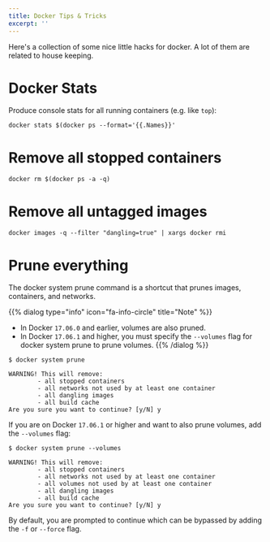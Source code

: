 ```yaml
---
title: Docker Tips & Tricks
excerpt: ''
---
```


Here's a collection of some nice little hacks for docker. A lot of them are related to house keeping.

# Docker Stats

Produce console stats for all running containers (e.g. like `top`):

```
docker stats $(docker ps --format='{{.Names}}'
```

# Remove all stopped containers

```
docker rm $(docker ps -a -q)
```

# Remove all untagged images

```
docker images -q --filter "dangling=true" | xargs docker rmi
```

# Prune everything

The docker system prune command is a shortcut that prunes images, containers, and networks.

{{% dialog type="info" icon="fa-info-circle" title="Note" %}}
- In Docker `17.06.0` and earlier, volumes are also pruned.
- In Docker `17.06.1` and higher, you must specify the `--volumes` flag for docker system prune to prune volumes.
{{% /dialog %}}

```
$ docker system prune

WARNING! This will remove:
        - all stopped containers
        - all networks not used by at least one container
        - all dangling images
        - all build cache
Are you sure you want to continue? [y/N] y
```

If you are on Docker `17.06.1` or higher and want to also prune volumes, add the `--volumes` flag:

```
$ docker system prune --volumes

WARNING! This will remove:
        - all stopped containers
        - all networks not used by at least one container
        - all volumes not used by at least one container
        - all dangling images
        - all build cache
Are you sure you want to continue? [y/N] y
```

By default, you are prompted to continue which can be bypassed by adding the `-f` or `--force` flag.
